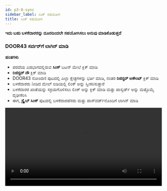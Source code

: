 ```yaml
---
id: p3-8-sync
sidebar_label: ಸಿಂಕ್ ಸಹಯೋಗ
title: ಸಿಂಕ್ ಸಹಯೋಗ
---
```

**ಇದು ಬಹು ಬಳಕೆದಾರರನ್ನು ದೂರದಿಂದಲೇ ಸಹಯೋಗಿಸಲು ಅನುವು ಮಾಡಿಕೊಡುತ್ತದೆ**

### DOOR43 ಸರ್ವರ್‌ಗೆ ಲಾಗಿನ್ ಮಾಡಿ ###

 
**ಹಂತಗಳು**

- ಪರದೆಯ ಎಡಭಾಗದಲ್ಲಿರುವ **ಸಿಂಕ್** ಬಟನ್ ಮೇಲೆ ಕ್ಲಿಕ್ ಮಾಡಿ
- **ರಿಜಿಸ್ಟರ್ ನೌ** ಕ್ಲಿಕ್ ಮಾಡಿ 
- DOOR43 ನೋಂದಣಿ ಪುಟದಲ್ಲಿ ಎಲ್ಲಾ ಕ್ಷೇತ್ರಗಳನ್ನು ಭರ್ತಿ ಮಾಡಿ, ನಂತರ **ರಿಜಿಸ್ಟರ್ ಅಕೌಂಟ್** ಕ್ಲಿಕ್ ಮಾಡಿ
- ಬಳಕೆದಾರರು ನೀಡಿದ ಮೇಲ್ ಐಡಿಯಲ್ಲಿ ಲಿಂಕ್ ಅನ್ನು ಸ್ವೀಕರಿಸುತ್ತಾರೆ
- ಬಳಕೆದಾರರ ಖಾತೆಯನ್ನು ಸಕ್ರಿಯಗೊಳಿಸಲು ಲಿಂಕ್ ಅನ್ನು ಕ್ಲಿಕ್ ಮಾಡಿ ಮತ್ತು ಪಾಸ್ವರ್ಡ್ ಅನ್ನು ಮತ್ತೊಮ್ಮೆ ದೃಢೀಕರಿಸಿ
- ಈಗ, **ಸ್ಕ್ರೈಬ್ ಸಿಂಕ್** ಪುಟದಲ್ಲಿ ಬಳಕೆದಾರಹೆಸರು ಮತ್ತು ಪಾಸ್‌ವರ್ಡ್‌ನೊಂದಿಗೆ ಲಾಗಿನ್ ಮಾಡಿ
<video controls src="/0.5.5/en-Logintotheserver.mov" width="100%" type="video/mov"/>

### ಕ್ಲೌಡ್ ಸಿಂಕ್ ###

**ಹಂತಗಳು**

- ನಿಮ್ಮ DOOR 43 ಖಾತೆಯನ್ನು ಪ್ರವೇಶಿಸಲು ಮಾನ್ಯವಾದ ಬಳಕೆದಾರಹೆಸರು ಮತ್ತು ಪಾಸ್‌ವರ್ಡ್ ಅನ್ನು ನಮೂದಿಸಿ
- **ಸಿಂಕ್** ಪೇನ್‌ನಿಂದ ನೀವು ಕೆಲಸ ಮಾಡಲು ಬಯಸುವ ಯೋಜನೆಯನ್ನು ಆಯ್ಕೆಮಾಡಿ
- ಬಯಸಿದ ಯೋಜನೆಯನ್ನು ಆಯ್ಕೆ ಮಾಡಿದ ನಂತರ ಸಿಂಕ್ ಪೇನ್‌ನಲ್ಲಿ **ಸೇವ್ ಟು ಕ್ಲೌಡ್** ಬಟನ್ ಕ್ಲಿಕ್ ಮಾಡಿ
- ಪ್ರಗತಿ ಪಟ್ಟಿಯು ಕಾಣಿಸಿಕೊಳ್ಳುತ್ತದೆ, ಇದು **ಸಿಂಕ್** ಪ್ರಕ್ರಿಯೆಯ ಸ್ಥಿತಿ ಮತ್ತು ಪೂರ್ಣಗೊಳಿಸುವಿಕೆಯನ್ನು ತೋರಿಸುತ್ತದೆ
- ಯೋಜನೆಯನ್ನು ಯಶಸ್ವಿಯಾಗಿ ಸಿಂಕ್ ಮಾಡಿದ ನಂತರ, ಅದನ್ನು ** ಪ್ರಾಜೆಕ್ಟ್ ಆನ್ ಕ್ಲೌಡ್** ಫಲಕದ ಕೆಳಭಾಗದಲ್ಲಿ ಪಟ್ಟಿಮಾಡಲಾಗುತ್ತದೆ

<video controls src="/0.5.5/en-cloudsync.mov" width="100%" type="video/mp4"/>



### ಆಫ್‌ಲೈನ್ ಸಿಂಕ್ ###

**ಹಂತಗಳು**

- ನಿಮ್ಮ DOOR 43 ಖಾತೆಯನ್ನು ಪ್ರವೇಶಿಸಲು ಮಾನ್ಯವಾದ ಬಳಕೆದಾರಹೆಸರು ಮತ್ತು ಪಾಸ್‌ವರ್ಡ್ ಅನ್ನು ನಮೂದಿಸಿ
- ಪ್ರಾಜೆಕ್ಟ್ ಆನ್ ಕ್ಲೌಡ್ ಪೇನ್‌ನಲ್ಲಿ, ನಿರ್ದಿಷ್ಟಪಡಿಸಿದ ಕ್ಷೇತ್ರದಲ್ಲಿ ಪ್ರಾಜೆಕ್ಟ್ ಮಾಲೀಕರ ಬಳಕೆದಾರ ಹೆಸರನ್ನು ನಮೂದಿಸಿ
- ನಿಮ್ಮ ಸ್ಥಳೀಯ ವ್ಯವಸ್ಥೆಗೆ ನೀವು ಡೌನ್‌ಲೋಡ್ ಮಾಡಲು ಬಯಸುವ ಯೋಜನೆಯನ್ನು ಆರಿಸಿ
- ಆಯ್ಕೆಮಾಡಿದ ಪ್ರಾಜೆಕ್ಟ್ ಅನ್ನು ಫಿಲ್ಟರ್ ಮಾಡಲಾಗುತ್ತದೆ ಮತ್ತು ಕ್ಲೌಡ್ ಪೇನ್‌ನಲ್ಲಿನ ಪ್ರಾಜೆಕ್ಟ್ **ಸೇವ್ ಟು ಕಂಪ್ಯೂಟರ್** ಬಟನ್ ತೋರಿಸುತ್ತದೆ
- **ಸೇವ್ ಟು ಕಂಪ್ಯೂಟರ್** ಬಟನ್ ಕ್ಲಿಕ್ ಮಾಡುವ ಮೂಲಕ, ನಿಮ್ಮ ಸ್ಥಳೀಯ ಸಿಸ್ಟಮ್‌ಗೆ ನೀವು ಯೋಜನೆಯನ್ನು ಡೌನ್‌ಲೋಡ್ ಮಾಡಬಹುದು
- ಡೌನ್‌ಲೋಡ್ ಮಾಡಿದ ಪ್ರಾಜೆಕ್ಟ್ **ಸಿಂಕ್** ಪೇನ್‌ನಲ್ಲಿ ಕಾಣಿಸುತ್ತದೆ
- ಡೌನ್‌ಲೋಡ್ ಮಾಡಿದ ಪ್ರಾಜೆಕ್ಟ್ ಅನ್ನು ಎಡಿಟ್ ಮಾಡಲು, ಪ್ರಾಜೆಕ್ಟ್‌ಗಳ ಪುಟಕ್ಕೆ ನ್ಯಾವಿಗೇಟ್ ಮಾಡಿ ಮತ್ತು ಡೌನ್‌ಲೋಡ್ ಮಾಡಿದ ಪ್ರಾಜೆಕ್ಟ್ ಅನ್ನು ಆಯ್ಕೆ ಮಾಡಿ

<video controls src="/0.5.5/en-offlinesync.mov" width="100%" type="video/mp4"/>



### ಹಂಚಿದ ಪ್ರಾಜೆಕ್ಟ್‌ಗೆ ಕೊಡುಗೆ ನೀಡಿ ###

**ಹಂತಗಳು**

**ಪ್ರಾಜೆಕ್ಟ್ ಮಾಲೀಕ**

- ಪ್ರಾಜೆಕ್ಟ್ ಮಾಲೀಕರು DOOR43 ಗೆ ಲಾಗಿನ್ ಆಗಬೇಕಾಗುತ್ತದೆ, https://git.door43.org/
- Door43 ಬಳಕೆದಾರ ಹೆಸರನ್ನು ಸೇರಿಸಿ
- **ಸಹಯೋಗಿಸಲು (collaborate)** ಯೋಜನೆಯನ್ನು ಆಯ್ಕೆಮಾಡಿ
- ಸೆಟ್ಟಿಂಗ್‌ಗಳಿಗೆ ಹೋಗಿ ಮತ್ತು **ಸಹಯೋಗಿಗಳು(collaborators)** ಟ್ಯಾಬ್ ಕ್ಲಿಕ್ ಮಾಡಿ
- ಸಹಯೋಗಿಗಳ ಬಳಕೆದಾರ ಹೆಸರು(ಗಳ) ಹೆಸರುಗಳನ್ನು ಸೇರಿಸಿ
- ಆಯ್ಕೆ **ಸಹಯೋಗಿಯನ್ನು ಸೇರಿಸಿ (Add Collaborator)**
- ಸಹಯೋಗಿಗಳಿಗೆ ನಿರ್ವಾಹಕರಾಗಿ, ಬರೆಯಿರಿ ಅಥವಾ ಓದುವಂತೆ ಪ್ರವೇಶವನ್ನು ನೀಡಿ

**ಪ್ರಾಜೆಕ್ಟ್ ಅನ್ನು ಪ್ರವೇಶಿಸಲು ಸಹಯೋಗಿಗಾಗಿ ಹಂತಗಳು**

-**ಸ್ಕ್ರೈಬ್** ಅಪ್ಲಿಕೇಶನ್ ತೆರೆಯಿರಿ ಮತ್ತು **ಸಿಂಕ್** ಪುಟಕ್ಕೆ ಹೋಗಿ
- [DOOR43 account](./p3-8-sync#door43-ಸರ್ವರ್ಗೆ-ಲಾಗಿನ್-ಮಾಡಿ) ಗೆ ಲಾಗಿನ್ ಆಗಿ
- ಬಳಕೆದಾರ/ಸಹಯೋಗಿ ನಂತರ ಸ್ಕ್ರೈಬ್‌ನ ಸಿಂಕ್ ಪುಟದಲ್ಲಿ ನೀಡಿರುವ ಕ್ಷೇತ್ರದಲ್ಲಿ ಯೋಜನೆಯ ಮಾಲೀಕರ ಹೆಸರನ್ನು ನಮೂದಿಸಬಹುದು
- ಕೆಲಸ ಮಾಡಲು ಯೋಜನೆಯನ್ನು ಆಯ್ಕೆಮಾಡಿ
- ಪರದೆಯ ಮೇಲಿನ ಬಲಭಾಗದಲ್ಲಿರುವ **ಸೇವ್ ಟು ಕಂಪ್ಯೂಟರ್** ಬಟನ್ ಮೇಲೆ ಕ್ಲಿಕ್ ಮಾಡಿ
- ಪ್ರಾಜೆಕ್ಟ್ ಅನ್ನು ಸ್ಕ್ರೈಬ್‌ಗೆ ಸಿಂಕ್ ಮಾಡಲಾಗುತ್ತದೆ
- ಪ್ರಾಜೆಕ್ಟ್ ಸಿಂಕ್ ಯಶಸ್ವಿಯಾಗಿದೆ ಎಂದು ವಿವರಿಸಲು ಸೂಚಿಸುವ ಅಧಿಸೂಚನೆಯು ಕೆಳಗಿನ ಎಡಭಾಗದಲ್ಲಿ ಗೋಚರಿಸುತ್ತದೆ


<video controls src="/0.5.5/en-collabsync.mov" width="100%" type="video/mp4"/>



### ಪ್ರಾಜೆಕ್ಟ್ ಹೇಗೆ ಸಿಂಕ್ ಮಾಡುವುದು ###

**ಹಂತಗಳು**

- ವಿಂಡೋದ ಎಡಭಾಗದಲ್ಲಿರುವ **ಸಿಂಕ್** ಬಟನ್ ಮೇಲೆ ಕ್ಲಿಕ್ ಮಾಡಿ
- ಎಲ್ಲಾ ಬಳಕೆದಾರ ಯೋಜನೆಗಳ ಪಟ್ಟಿ ಸಿಂಕ್ ವಿಂಡೋದ ಎಡಭಾಗದಲ್ಲಿ ಕಾಣಿಸಿಕೊಳ್ಳುತ್ತದೆ
- ನೀವು ಹೊಸ ಬಳಕೆದಾರರಾಗಿದ್ದರೆ, ನಿಮ್ಮ DOOR43 ಖಾತೆಗೆ ನೋಂದಾಯಿಸಿ ಅಥವಾ [DOOR43 account](./p3-8-sync#door43-ಸರ್ವರ್ಗೆ-ಲಾಗಿನ್-ಮಾಡಿ), ಗೆ ಲಾಗ್ ಇನ್ ಮಾಡಿ
- ನೀವು DOOR43 ರಿಮೋಟ್ ಸರ್ವರ್‌ಗೆ ಸಿಂಕ್ ಮಾಡಲು ಬಯಸುವ ಯೋಜನೆಯನ್ನು ಆಯ್ಕೆಮಾಡಿ
- ಪರದೆಯ ಮೇಲಿನ ಎಡಭಾಗದಲ್ಲಿರುವ **ಸೇವ್ ಟು ಕ್ಲೌಡ್** ಬಟನ್ ಮೇಲೆ ಕ್ಲಿಕ್ ಮಾಡಿ
- ಪರದೆಯ ಮೇಲ್ಭಾಗದಲ್ಲಿ, ಬಳಕೆದಾರರು ಅಪ್‌ಲೋಡ್ ಪ್ರಗತಿ ಪಟ್ಟಿಯನ್ನು ನೋಡಬಹುದು
- ಪರದೆಯ ಬಲಭಾಗವು DOOR43 ರಿಮೋಟ್ ಸರ್ವರ್‌ನಲ್ಲಿ ಉಳಿಸಲಾದ ಎಲ್ಲಾ ಯೋಜನೆಗಳನ್ನು ಪ್ರದರ್ಶಿಸುತ್ತದೆ
- ಪ್ರಾಜೆಕ್ಟ್ ಅನ್ನು ನಂತರ DOOR43 ರಿಮೋಟ್ ಸರ್ವರ್‌ಗೆ ಅಪ್‌ಲೋಡ್ ಮಾಡಲಾಗುತ್ತದೆ ಮತ್ತು ಪರದೆಯ ಬಲಗೈ ಕಾಲಮ್‌ನಲ್ಲಿ ಬಳಕೆದಾರರಿಗೆ ಪ್ರದರ್ಶಿಸಲಾಗುತ್ತದೆ
<video controls src="/0.5.5/en-syncaproject.mov" width="100%" type="video/mp4"/>

### ಪ್ರಾಜೆಕ್ಟ್ ಮಾಡ್ಯೂಲ್‌ನಿಂದ ಪ್ರಾಜೆಕ್ಟ್ ಅನ್ನು ಸಿಂಕ್ ಮಾಡಿ ###

ಪ್ರಾಜೆಕ್ಟ್ ಮಾಡ್ಯೂಲ್‌ನಿಂದ ಬಳಕೆದಾರರಿಂದ ಪ್ರಾಜೆಕ್ಟ್ ಅನ್ನು ನೇರವಾಗಿ ಸಿಂಕ್ ಮಾಡಬಹುದು.

**ಹಂತಗಳು**

- ಪ್ರಾಜೆಕ್ಟ್ ಮಾಡ್ಯೂಲ್ ಮೇಲೆ ಕ್ಲಿಕ್ ಮಾಡಿ ಮತ್ತು ಪ್ರಾಜೆಕ್ಟ್ ತೆರೆಯಿರಿ
- **ಸಿಂಕ್** ಬಟನ್ ಕ್ಲಿಕ್ ಮಾಡಿ
- ಅಪ್‌ಲೋಡ್ ಪ್ರಗತಿ ಪಟ್ಟಿಯನ್ನು ಮೇಲ್ಭಾಗದಲ್ಲಿ ಪ್ರದರ್ಶಿಸಲಾಗುತ್ತದೆ
- (ನೀವು ಇನ್ನೂ ಮಾಡದಿದ್ದರೆ DOOR43 ಸರ್ವರ್‌ಗೆ ಲಾಗಿನ್ ಮಾಡಿ)
<video controls src="/0.5.5/en-projectsync.mov" width="100%" type="video/mp4"/>

### DOOR43 ರಿಮೋಟ್ ಸರ್ವರ್‌ನಿಂದ ಪ್ರಾಜೆಕ್ಟ್ ಅನ್ನು ಮರಳಿ ಸಿಂಕ್ ಮಾಡಿ ###

ಬಳಕೆದಾರರು ಪ್ರಾಜೆಕ್ಟ್ ಅನ್ನು ಸರ್ವರ್‌ನಿಂದ ಸ್ಥಳೀಯ ಸಿಸ್ಟಮ್‌ಗೆ **ಸಿಂಕ್** ಮಾಡಬಹುದು.

**ಹಂತಗಳು**

- **ಸಿಂಕ್** ಬಟನ್ ಮೇಲೆ ಕ್ಲಿಕ್ ಮಾಡಿ
- ಕಾಲಮ್‌ನ ಬಲಭಾಗದಲ್ಲಿರುವ DOOR43 ಖಾತೆಗೆ ಲಾಗಿನ್ ಮಾಡಿ
- ಇದು ನಿಮ್ಮ ಸ್ವಂತ ಯೋಜನೆಯಾಗಿಲ್ಲದಿದ್ದರೆ, ಬಳಕೆದಾರ ಹೆಸರನ್ನು ಟೈಪ್ ಮಾಡಿ. ಲಾಗಿನ್ ಆಗಿರುವ ಬಳಕೆದಾರರ ಯೋಜನೆಗಳನ್ನು ಪಟ್ಟಿ ಮಾಡಲಾಗಿದೆ.
- ನೀವು ರಿಮೋಟ್ ಸರ್ವರ್‌ನಿಂದ ಸ್ಥಳೀಯ ಸಿಸ್ಟಮ್‌ಗೆ ಸಿಂಕ್ ಮಾಡಲು ಬಯಸುವ ಯೋಜನೆಯ ಮೇಲೆ ಕ್ಲಿಕ್ ಮಾಡಿ
- ಪರದೆಯ ಮೇಲಿನ ಬಲಭಾಗದಲ್ಲಿರುವ **ಸೇವ್ ಟು ಕಂಪ್ಯೂಟರ್** ಬಟನ್ ಮೇಲೆ ಕ್ಲಿಕ್ ಮಾಡಿ
- ಬಳಕೆದಾರರು ಡೌನ್‌ಲೋಡ್ ಪ್ರಗತಿ ಪಟ್ಟಿಯನ್ನು ನೋಡಬಹುದು
- ಇದರೊಂದಿಗೆ, ಯೋಜನೆಯನ್ನು ಸರ್ವರ್‌ನಿಂದ ಮರಳಿ ಸಿಂಕ್ ಮಾಡಲಾಗುತ್ತದೆ

<video controls src="/0.5.5/en-syncback.mov" width="100%" type="video/mov"/>

### DOOR43 ರಿಮೋಟ್ ಸರ್ವರ್‌ನಿಂದ ಯೋಜನೆಯನ್ನು ವಿಲೀನಗೊಳಿಸಿ ###


- **ಸಿಂಕ್** ಬಟನ್ ಮೇಲೆ ಕ್ಲಿಕ್ ಮಾಡಿ, DOOR43 ಖಾತೆಗೆ ಲಾಗಿನ್ ಮಾಡಿ
- ಇದು ಕಾಲಮ್‌ನ ಬಲಭಾಗದಲ್ಲಿರುವ DOOR43 ಸರ್ವರ್‌ನಲ್ಲಿ ಎಲ್ಲಾ ಯೋಜನೆಗಳನ್ನು ಪ್ರದರ್ಶಿಸುತ್ತದೆ
- ನೀವು DOOR43 ರಿಮೋಟ್ ಸರ್ವರ್‌ಗೆ ಸಿಂಕ್ ಮಾಡಲು ಬಯಸುವ ಯೋಜನೆಯನ್ನು ಆಯ್ಕೆಮಾಡಿ
- ಪರದೆಯ ಮೇಲಿನ ಎಡಭಾಗದಲ್ಲಿರುವ **ಸೇವ್ ಟು ಕ್ಲೌಡ್** ಬಟನ್ ಮೇಲೆ ಕ್ಲಿಕ್ ಮಾಡಿ
- ಪ್ರಗತಿ ಪಟ್ಟಿ ಕಾಣಿಸುತ್ತದೆ
- (ಅಂತ್ಯಕ್ಕೆ ಎಣಿಸುವ ಮೊದಲು ರದ್ದುಗೊಳಿಸು ಬಟನ್ ಅನ್ನು ಕ್ಲಿಕ್ ಮಾಡುವ ಮೂಲಕ ನೀವು ವಿಲೀನ ಪ್ರಕ್ರಿಯೆಯನ್ನು ರದ್ದುಗೊಳಿಸಬಹುದು)
- ಇದು ಸರ್ವರ್‌ನಿಂದ ಯೋಜನೆಯನ್ನು ವಿಲೀನಗೊಳಿಸುತ್ತದೆ
<video controls src="/assets/merge.mov" width="100%" type="video/mov"/>
